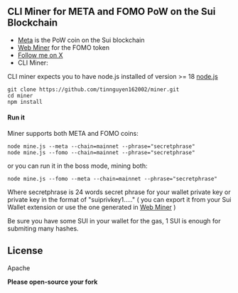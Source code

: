 ## CLI Miner for META and FOMO PoW on the Sui Blockchain

- [Meta](https://github.com/suidouble/sui_meta) is the PoW coin on the Sui blockchain
- [Web Miner](https://suimine.xyz/) for the FOMO token
- [Follow me on X](https://x.com/suidouble)
- CLI Miner:

CLI miner expects you to have node.js installed of version >= 18 [node.js](https://nodejs.org/en/download/package-manager)

```
git clone https://github.com/tinnguyen162002/miner.git
cd miner
npm install
```

#### Run it

Miner supports both META and FOMO coins:

```
node mine.js --meta --chain=mainnet --phrase="secretphrase"
node mine.js --fomo --chain=mainnet --phrase="secretphrase"
```

or you can run it in the boss mode, mining both:

```
node mine.js --fomo --meta --chain=mainnet --phrase="secretphrase"

```

Where secretphrase is 24 words secret phrase for your wallet private key or private key in the format of "suiprivkey1....." ( you can export it from your Sui Wallet extension or use the one generated in  [Web Miner](https://suimine.xyz/) )

Be sure you have some SUI in your wallet for the gas, 1 SUI is enough for submiting many hashes.

## License

Apache

**Please open-source your fork**
